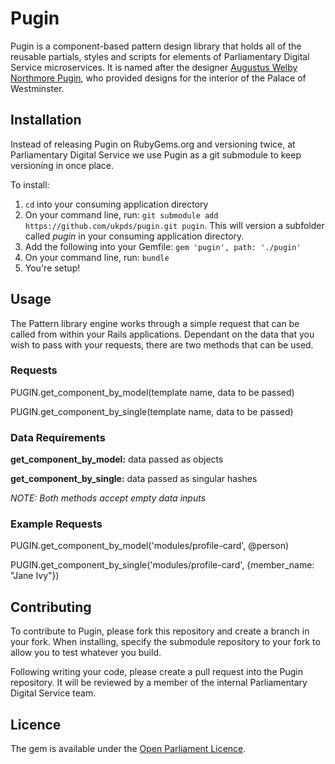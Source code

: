 # Pugin
Pugin is a component-based pattern design library that holds all of the reusable partials, styles and scripts for elements of Parliamentary Digital Service microservices. It is named after the designer [Augustus Welby Northmore  Pugin](https://en.wikipedia.org/wiki/Augustus_Pugin), who provided designs for the interior of the Palace of Westminster.

## Installation
Instead of releasing Pugin on RubyGems.org and versioning twice, at Parliamentary Digital Service we use Pugin as a git submodule to keep versioning in once place.

To install:

1. `cd` into your consuming application directory
2. On your command line, run: `git submodule add https://github.com/ukpds/pugin.git pugin`. This will version a subfolder called _pugin_ in your consuming application directory.
3. Add the following into your Gemfile: `gem 'pugin', path: './pugin'`
4. On your command line, run: `bundle`
5. You're setup!

## Usage
The Pattern library engine works through a simple request that can be called from within your Rails applications. Dependant on the data that you wish to pass with your requests, there are two methods that can be used. 

### Requests

PUGIN.get_component_by_model(template name, data to be passed)

PUGIN.get_component_by_single(template name, data to be passed)

### Data Requirements

**get_component_by_model:** data passed as objects

**get_component_by_single:** data passed as singular hashes

*NOTE: Both methods accept empty data inputs*

### Example Requests 

PUGIN.get_component_by_model('modules/profile-card', @person)

PUGIN.get_component_by_single('modules/profile-card', {member_name: "Jane Ivy"})

## Contributing
To contribute to Pugin, please fork this repository and create a branch in your fork. When installing, specify the submodule repository to your fork to allow you to test whatever you build.

Following writing your code, please create a pull request into the Pugin repository. It will be reviewed by a member of the internal Parliamentary Digital Service team.

## Licence
The gem is available under the [Open Parliament Licence](http://www.parliament.uk/site-information/copyright/open-parliament-licence/).
